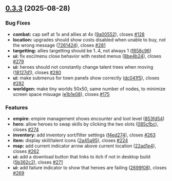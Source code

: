 ## [0.3.3](https://github.com/felfhenor/glowrift-duskhall/compare/v0.3.2...v0.3.3) (2025-08-28)


### Bug Fixes

* **combat:** cap self at 1x and allies at 4x ([9a00552](https://github.com/felfhenor/glowrift-duskhall/commit/9a0055265daa798ef28ee97c79f70140705364e6)), closes [#128](https://github.com/felfhenor/glowrift-duskhall/issues/128)
* **location:** upgrades should show costs disabled when unable to buy, not the wrong message ([7261424](https://github.com/felfhenor/glowrift-duskhall/commit/7261424ce7f0b03b7dfefde1a6e62af0f317647f)), closes [#281](https://github.com/felfhenor/glowrift-duskhall/issues/281)
* **targetting:** allies targetting should be 1..4, not always 1 ([f858c96](https://github.com/felfhenor/glowrift-duskhall/commit/f858c969b74adc530f4291851dbfb80d0bf124ba))
* **ui:** fix esc/menu close behavior with nested menus ([8be4b24](https://github.com/felfhenor/glowrift-duskhall/commit/8be4b249695d00001c0d662708d16d0def176d21)), closes [#279](https://github.com/felfhenor/glowrift-duskhall/issues/279)
* **ui:** heroes should not constantly change talent trees when moving ([18127d1](https://github.com/felfhenor/glowrift-duskhall/commit/18127d16cacd09594138e7f4d8686bbde09bb02b)), closes [#280](https://github.com/felfhenor/glowrift-duskhall/issues/280)
* **ui:** make submenus for town panels show correctly ([dc041f5](https://github.com/felfhenor/glowrift-duskhall/commit/dc041f588b287fff13c384ef316081fcbf74ddb4)), closes [#282](https://github.com/felfhenor/glowrift-duskhall/issues/282)
* **worldgen:** make tiny worlds 50x50, same number of nodes, to minimize screen space misuage ([e1b1e08](https://github.com/felfhenor/glowrift-duskhall/commit/e1b1e086428bba3684390d946889e4099cb1f8cb)), closes [#175](https://github.com/felfhenor/glowrift-duskhall/issues/175)


### Features

* **empire:** empire management shows encounter and loot level ([853fd54](https://github.com/felfhenor/glowrift-duskhall/commit/853fd540be85d2722240ff47a32bb3d4d6e7e114))
* **hero:** allow heroes to swap skills by clicking the two slots ([085cfbc](https://github.com/felfhenor/glowrift-duskhall/commit/085cfbce566582616ae741436ff537f40c1822f8)), closes [#274](https://github.com/felfhenor/glowrift-duskhall/issues/274)
* **inventory:** add inventory sort/filter settings ([f4ed274](https://github.com/felfhenor/glowrift-duskhall/commit/f4ed2746ae0a1d11e6f89d06538c5de4f296af0b)), closes [#263](https://github.com/felfhenor/glowrift-duskhall/issues/263)
* **item:** display skill/talent icons ([2a45a95](https://github.com/felfhenor/glowrift-duskhall/commit/2a45a956652939db7ebe5a61cca2e8edf4d8f869)), closes [#224](https://github.com/felfhenor/glowrift-duskhall/issues/224)
* **map:** add current indicator arrow above current location ([22ad1e4](https://github.com/felfhenor/glowrift-duskhall/commit/22ad1e494d91f5b79f5d997a54d91d356c97cdb8)), closes [#262](https://github.com/felfhenor/glowrift-duskhall/issues/262)
* **ui:** add a download button that links to itch if not in desktop build ([5b362c2](https://github.com/felfhenor/glowrift-duskhall/commit/5b362c2d6b1e1f6fa00c861da19809f803b0103c)), closes [#271](https://github.com/felfhenor/glowrift-duskhall/issues/271)
* **ui:** add failure indicator to show that heroes are failing ([2699f08](https://github.com/felfhenor/glowrift-duskhall/commit/2699f087864c9bd02a3524f5d3cea7278fbe4dc6)), closes [#269](https://github.com/felfhenor/glowrift-duskhall/issues/269)



